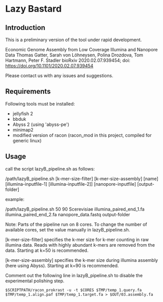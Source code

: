 # Lazy Bastard


## Introduction

This is a preliminary version of the tool under rapid development.

Economic Genome Assembly from Low Coverage Illumina and Nanopore Data
Thomas Gatter, Sarah von Löhneysen, Polina Drozdova, Tom Hartmann, Peter F. Stadler
bioRxiv 2020.02.07.939454; doi: https://doi.org/10.1101/2020.02.07.939454 

Please contact us with any issues and suggestions.

## Requirements

Following tools must be installed:

- jellyfish 2
- bbduk
- Abyss 2 (using 'abyss-pe')
- minimap2
- modified version of racon (racon_mod in this project, compiled for generic linux)


## Usage

call the script lazyB_pipeline.sh as follows:

/path/lazyB\_pipeline.sh \[k-mer-size-filter\] \[k-mer-size-assembly\] \[name\] \[illumina-inputfile-1\] \[illumina-inputfile-2\]] \[nanopore-inputfile\] \[output-folder\]


example:

/path/lazyB\_pipeline.sh 50 90 Scerevisiae illumina\_paired\_end\_1.fa illumina\_paired\_end\_2.fa nanopore\_data.fastq output-folder


Note:
Parts of the pipeline run on 8 cores. To change the number of available cores, set the value manually in lazyB\_pipeline.sh.

\[k-mer-size-filter\] specifies the k-mer size for k-mer counting in raw illumina data. Reads with highly abundant k-mers are removed from the data. Starting at k=50 is recommended.

\[k-mer-size-assembly\] specifies the k-mer size during illumina assembly (here using Abyss). Starting at k=90 is recommended.

Comment out the following line in lazyB\_pipeline.sh to disable the experimental polishing step.

```
$SCRIPTPATH/racon_prokrast -u -t $CORES $TMP/temp_1.query.fa $TMP/temp_1.align.paf $TMP/temp_1.target.fa > $OUT/03.assembly.fa
```

